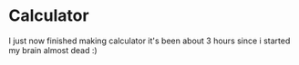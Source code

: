 # Calculator
I just now finished making calculator it's been about 3 hours since i started my brain almost dead :)
